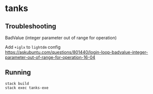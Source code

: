 # tanks

## Troubleshooting
BadValue (integer parameter out of range for operation)

Add `+iglx` to `lightdm` config
https://askubuntu.com/questions/801440/login-loop-badvalue-integer-parameter-out-of-range-for-operation-16-04

## Running
```
stack build
stack exec tanks-exe
```